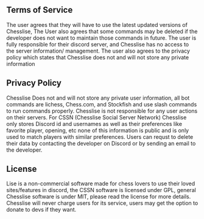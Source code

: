 ## Terms of Service
The user agrees that they will have to use the latest updated versions of Chesslise, The User also agrees that some commands may be deleted if the developer does not want to maintain those commands in future. The user is fully responsible for their discord server, and Chesslise has no access to the server information/ management. The user also agrees to the privacy policy which states that Chesslise does not and will not store any private information

## Privacy Policy
Chesslise Does not and will not store any private user information, all bot commands are lichess, Chess.com, and Stockfish and use slash commands to run commands properly. Chesslise is not responsible for any user actions on their servers.
For CSSN (Chesslise Social Server Network) Chesslise only stores Discord id and usernames as well as their preferences like favorite player, opening, etc none of this information is public and is only used to match players with similar preferences.
Users can requst to delete their data by contacting the developer on Discord or by sending an email to the developer.

## License 
Lise is a non-commercial software made for chess lovers to use their loved sites/features in discord, the CSSN software is licensed under GPL, general Chesslise software is under MIT, please read the license for more details. Chesslise will never charge users for its service, users may get the option to donate to devs if they want.